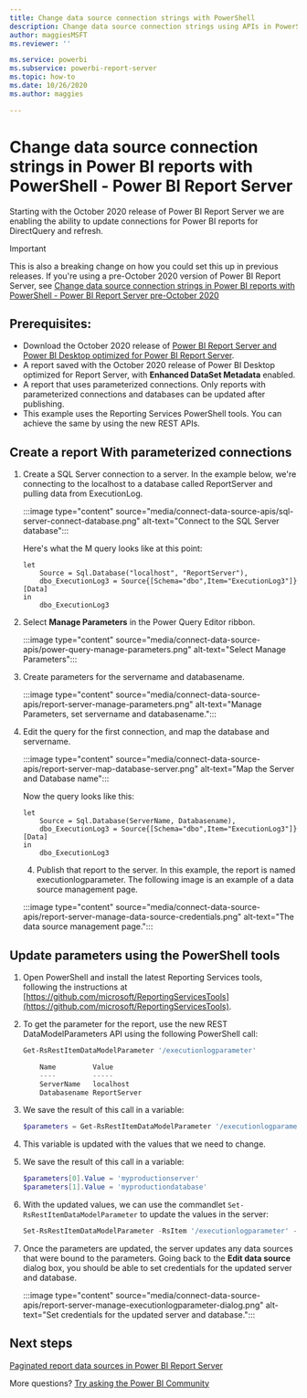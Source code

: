 ```yaml
---
title: Change data source connection strings with PowerShell
description: Change data source connection strings using APIs in PowerShell - Power BI Report Server.
author: maggiesMSFT
ms.reviewer: ''

ms.service: powerbi
ms.subservice: powerbi-report-server
ms.topic: how-to
ms.date: 10/26/2020
ms.author: maggies

---
```

# Change data source connection strings in Power BI reports with PowerShell - Power BI Report Server


Starting with the October 2020 release of Power BI Report Server we are enabling the ability to update connections for Power BI reports for DirectQuery and refresh.

> [!IMPORTANT]
> This is also a breaking change on how you could set this up in previous releases. If you're using a pre-October 2020 version of Power BI Report Server, see [Change data source connection strings in Power BI reports with PowerShell - Power BI Report Server pre-October 2020](connect-data-source-apis-pre-oct-2020.md)

## Prerequisites:
- Download the October 2020 release of [Power BI Report Server and Power BI Desktop optimized for Power BI Report Server](https://powerbi.microsoft.com/report-server/).
- A report saved with the October 2020 release of Power BI Desktop optimized for Report Server, with **Enhanced DataSet Metadata** enabled.
- A report that uses parameterized connections. Only reports with parameterized connections and databases can be updated after publishing.
- This example uses the Reporting Services PowerShell tools. You can achieve the same  by using the new REST APIs.

## Create a report With parameterized connections
	
1. Create a SQL Server connection to a server. In the example below, we're connecting to the localhost to a database called ReportServer and pulling data from ExecutionLog.

	:::image type="content" source="media/connect-data-source-apis/sql-server-connect-database.png" alt-text="Connect to the SQL Server database":::

    Here's what the M query looks like at this point:

    ```
    let
        Source = Sql.Database("localhost", "ReportServer"),
        dbo_ExecutionLog3 = Source{[Schema="dbo",Item="ExecutionLog3"]}[Data]
    in
        dbo_ExecutionLog3
    ```

2. Select **Manage Parameters** in the Power Query Editor ribbon.

    :::image type="content" source="media/connect-data-source-apis/power-query-manage-parameters.png" alt-text="Select Manage Parameters":::

1.  Create parameters for the servername and databasename.

    :::image type="content" source="media/connect-data-source-apis/report-server-manage-parameters.png" alt-text="Manage Parameters, set servername and databasename.":::


3. Edit the query for the first connection, and map the database and servername.

    :::image type="content" source="media/connect-data-source-apis/report-server-map-database-server.png" alt-text="Map the Server and Database name":::

    Now the query looks like this:

    ```
    let
        Source = Sql.Database(ServerName, Databasename),
        dbo_ExecutionLog3 = Source{[Schema="dbo",Item="ExecutionLog3"]}[Data]
    in
        dbo_ExecutionLog3
    ```
	
	4. Publish that report to the server. In this example, the report is named executionlogparameter. The following image is an example of a data source management page.

    :::image type="content" source="media/connect-data-source-apis/report-server-manage-data-source-credentials.png" alt-text="The data source management page.":::

## Update parameters using the PowerShell tools

1. Open PowerShell and install the latest Reporting Services tools, following the instructions at [https://github.com/microsoft/ReportingServicesTools](https://github.com/microsoft/ReportingServicesTools).
	
2.  To get the parameter for the report, use the new REST DataModelParameters API using the following PowerShell call:

    ```powershell
    Get-RsRestItemDataModelParameter '/executionlogparameter'

        Name         Value
        ----         -----
        ServerName   localhost
        Databasename ReportServer
    ```

3. We save the result of this call in a variable:

    ```powershell
    $parameters = Get-RsRestItemDataModelParameter '/executionlogparameter'
    ```

4. This variable is updated with the values that we need to change.
5. We save the result of this call in a variable:

    ```powershell
    $parameters[0].Value = 'myproductionserver'
    $parameters[1].Value = 'myproductiondatabase'
    ```

6. With the updated values, we can use the commandlet `Set-RsRestItemDataModelParameter` to update the values in the server:

    ```powershell
    Set-RsRestItemDataModelParameter -RsItem '/executionlogparameter' -DataModelParameters $parameters
    ```

7. Once the parameters are updated, the server updates any data sources that were bound to the parameters. Going back to the **Edit data source** dialog box, you should be able to set credentials for the updated server and database.

    :::image type="content" source="media/connect-data-source-apis/report-server-manage-executionlogparameter-dialog.png" alt-text="Set credentials for the updated server and database.":::

## Next steps

[Paginated report data sources in Power BI Report Server](connect-data-sources.md) 

More questions? [Try asking the Power BI Community](https://community.powerbi.com/)
